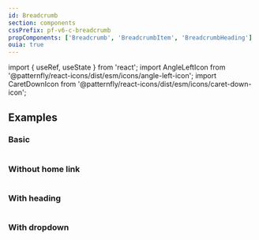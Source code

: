 ```yaml
---
id: Breadcrumb
section: components
cssPrefix: pf-v6-c-breadcrumb
propComponents: ['Breadcrumb', 'BreadcrumbItem', 'BreadcrumbHeading']
ouia: true
---
```


import { useRef, useState } from 'react';
import AngleLeftIcon from '@patternfly/react-icons/dist/esm/icons/angle-left-icon';
import CaretDownIcon from '@patternfly/react-icons/dist/esm/icons/caret-down-icon';

## Examples

### Basic

```ts file="./BreadcrumbBasic.tsx"

```

### Without home link

```ts file="./BreadcrumbWithoutHomeLink.tsx"

```

### With heading

```ts file="./BreadcrumbWithHeading.tsx"

```

### With dropdown

```ts file="./BreadcrumbDropdown.tsx"

```

